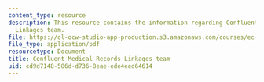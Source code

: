 ```yaml
---
content_type: resource
description: This resource contains the information regarding Confluent Medical Records
  Linkages team.
file: https://ol-ocw-studio-app-production.s3.amazonaws.com/courses/ec-s11-engineering-capacity-in-community-based-healthcare-fall-2005/cd9d7148586dd7368eaeede4eed64614_MITEC_S11F05_confluent.pdf
file_type: application/pdf
resourcetype: Document
title: Confluent Medical Records Linkages team
uid: cd9d7148-586d-d736-8eae-ede4eed64614
---
```

